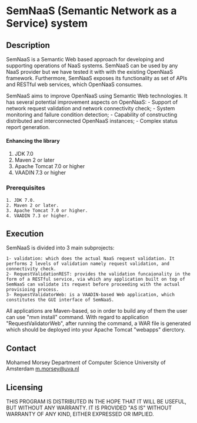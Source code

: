 # SemNaaS (Semantic Network as a Service) system

## Description

SemNaaS is a Semantic Web based approach for developing and supporting operations of NaaS systems. SemNaaS can be used by any NaaS provider but we have tested it with with the existing OpenNaaS framework. Furthermore, SemNaaS exposes its functionality as set of APIs and RESTful web services, which OpenNaaS consumes.

SemNaaS aims to improve OpenNaaS using Semantic Web technologies. It has several potential improvement aspects on OpenNaaS:
	- Support of network request validation and network connectivity check;
	- System monitoring and failure condition detection;
	- Capability of constructing distributed and interconnected OpenNaaS instances;
	- Complex status report generation.

#### Enhancing the library

 1. JDK 7.0
 2. Maven 2 or later
 3. Apache Tomcat 7.0 or higher
 4. VAADIN 7.3 or higher

### Prerequisites
	1. JDK 7.0.
	2. Maven 2 or later.
	3. Apache Tomcat 7.0 or higher.
	4. VAADIN 7.3 or higher.

## Execution

SemNaaS is divided into 3 main subprojects:

	1- validation: which does the actual NaaS request validation. It performs 2 levels of validation namely request validation, and connectivity check.
	2- RequestValidationREST: provides the validation funcaionality in the form of a RESTful service, via which any application built on top of SemNaaS can validate its request before proceeding with the actual provisioing process.
	3- RequestValidatorWeb: is a VAADIN-based Web application, which constitutes the GUI interface of SemNaaS.


All applications are Maven-based, so in order to build any of them the user can use "mvn install" command.
With regard to application "RequestValidatorWeb", after running the command, a WAR file is generated which should be deployed into your Apache Tomcat "webapps" dierctory.

## Contact

Mohamed Morsey
Department of Computer Science
University of Amsterdam
m.morsey@uva.nl

## Licensing

THIS PROGRAM IS DISTRIBUTED IN THE HOPE THAT IT WILL BE USEFUL, BUT WITHOUT ANY WARRANTY. IT IS PROVIDED "AS IS" WITHOUT WARRANTY OF ANY KIND, EITHER EXPRESSED OR IMPLIED.

